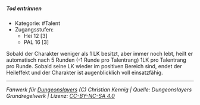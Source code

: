 <!---
Dies ist ein Fanwerk für DUNGEONSLAYERS (C) von Christian Kennig

Quellen:      [Dungeonslayers Grundregelwerk](https://www.f-space.de/ds4/downloads.html)
              [Talentbeschreibungen](https://www.f-space.de/ds4/tools-talentcards.html)
License:      [CC-BY-NC-SA 4.0](https://creativecommons.org/licenses/by-nc-sa/4.0/deed.de)
Richtlinien:  [Fanwerkrichtlinien](https://www.dungeonslayers.net/fanwerk-richtlinien/)
Autor:        Zauberlehrling
-->

  
##### Tod entrinnen  
- Kategorie: #Talent  
- Zugangsstufen:  
  - Hei 12 [3]  
  - PAL 16 [3]  

Sobald der Charakter weniger als 1 LK besitzt, aber immer noch lebt, heilt er automatisch nach 5 Runden (-1 Runde pro Talentrang) 1LK pro Talentrang pro Runde. Sobald seine LK wieder im positiven Bereich sind, endet der Heileffekt und der Charakter ist augenblicklich voll einsatzfähig.


___  
*Fanwerk für [Dungeonslayers](https://www.dungeonslayers.net/) (C) Christian Kennig | Quelle: Dungeonslayers Grundregelwerk | Lizenz: [CC-BY-NC-SA 4.0](https://creativecommons.org/licenses/by-nc-sa/4.0/deed.de)*  